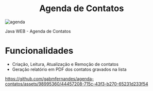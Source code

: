 <h1 align="center"> Agenda de Contatos </h1>

![agenda](https://github.com/gabmfernandes/agenda-contatos/assets/98995360/13fb3d01-eba3-485f-8ab4-cbefb783fff8)

Java WEB - Agenda de Contatos


# Funcionalidades
- Criação, Leitura, Atualização e Remoção de contatos
- Geração relatório em PDF dos contatos gravados na lista



https://github.com/gabmfernandes/agenda-contatos/assets/98995360/44457208-715c-43f3-b270-65231d233f54

